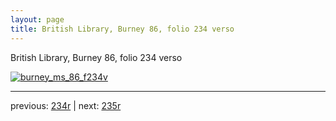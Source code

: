 ```yaml
---
layout: page
title: British Library, Burney 86, folio 234 verso
---
```


British Library, Burney 86, folio 234 verso

[![burney_ms_86_f234v](http://www.homermultitext.org/iipsrv?IIIF=/project/homer/pyramidal/deepzoom/bl/burney86imgs/v1/burney_ms_86_f234v.tif/full/800,/0/default.jpg)](http://www.homermultitext.org/ict2/?urn=urn:cite2:bl:burney86imgs.v1:burney_ms_86_f234v) 

---

previous:  [234r](../234r/) | next: [235r](../235r/)